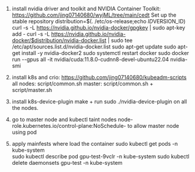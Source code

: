 1. install nvidia driver and toolkit and  NVIDIA Container Toolkit:
https://github.com/jing07140680/wyjML/tree/main/cedt
Set up the stable repository
distribution=$(. /etc/os-release;echo $ID$VERSION_ID)
curl -s -L https://nvidia.github.io/nvidia-docker/gpgkey | sudo apt-key add -
curl -s -L https://nvidia.github.io/nvidia-docker/$distribution/nvidia-docker.list | sudo tee /etc/apt/sources.list.d/nvidia-docker.list
sudo apt-get update
sudo apt-get install -y nvidia-docker2
sudo systemctl restart docker
sudo docker run --gpus all -it nvidia/cuda:11.8.0-cudnn8-devel-ubuntu22.04 nvidia-smi


2. install k8s and crio:
https://github.com/jing07140680/kubeadm-scripts
all nodes: script/common.sh
master: script/common.sh + script/master.sh
3. install k8s-device-plugin
make + run sudo ./nvidia-device-plugin on all the nodes.
4. go to master node and kubectl taint nodes <master-node-name> node-role.kubernetes.io/control-plane:NoSchedule- to allow master node using pod
5. apply mainfests where load the container
sudo kubectl get pods -n kube-system	
sudo kubectl describe pod gpu-test-9vclr -n kube-system 
sudo kubectl delete daemonsets gpu-test -n kube-system